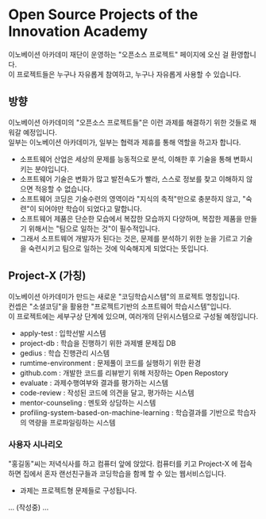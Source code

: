 # Open Source Projects of the Innovation Academy
이노베이션 아카데미 재단이 운영하는 "오픈소스 프로젝트" 페이지에 오신 걸 환영합니다.<br>
이 프로젝트들은 누구나 자유롭게 참여하고, 누구나 자유롭게 사용할 수 있습니다.<br>

## 방향
이노베이션 아카데미의 "오픈소스 프로젝트들"은 이런 과제를 해결하기 위한 것들로 채워갈 예정입니다.<br>
일부는 이노베이션 아카데미가, 일부는 협력과 제휴를 통해 역할을 하고자 합니다.
- 소프트웨어 산업은 세상의 문제를 능동적으로 분석, 이해한 후 기술을 통해 변화시키는 분야입니다.<br> 
- 소프트웨어 기술은 변화가 많고 발전속도가 빨라, 스스로 정보를 찾고 이해하지 않으면 적응할 수 없습니다.<br> 
- 소프트웨어 코딩은 기술수련의 영역이라 "지식의 축적"만으로 충분하지 않고, "숙련"이 되어야만 학습이 되었다고 말합니다.<br>
- 소프트웨어 제품은 단순한 모습에서 복잡한 모습까지 다양하며, 복잡한 제품을 만들기 위해서는 "팀으로 일하는 것"이 필수적입니다.<br>
- 그래서 소프트웨어 개발자가 된다는 것은, 문제를 분석하기 위한 눈을 기르고 기술을 숙련시키고 팀으로 일하는 것에 익숙해지게 되었다는 뜻입니다.<br>

## Project-X (가칭)
이노베이션 아카데미가 만드는 새로운 "코딩학습시스템"의 프로젝트 명칭입니다.<br>
컨셉은 "소셜코딩"을 활용한 "프로젝트기반의 소프트웨어 학습시스템"입니다.<br>
이 프로젝트에는 세부구상 단계에 있으며, 여러개의 단위시스템으로 구성될 예정입니다.<br>

- apply-test : 입학선발 시스템
- project-db : 학습을 진행하기 위한 과제별 문제집 DB
- gedius : 학습 진행관리 시스템
- rumtime-environment : 문제풀이 코드를 실행하기 위한 환경
- github.com : 개발한 코드를 리뷰받기 위해 저장하는 Open Repostory
- evaluate : 과제수행여부와 결과를 평가하는 시스템
- code-review : 작성된 코드에 의견을 달고, 평가하는 시스템
- mentor-counseling : 멘토와 상담하는 시스템
- profiling-system-based-on-machine-learning : 학습결과를 기반으로 학습자의 역량을 프로파일링하는 시스템

### 사용자 시나리오
"홍길동"씨는 저녁식사를 하고 컴퓨터 앞에 앉았다.
컴퓨터를 키고 Project-X 에 접속하면 
집에서 혼자 랜선친구들과 코딩학습을 함께 할 수 있는 웹서비스입니다.
- 과제는 프로젝트형 문제들로 구성됩니다.

... (작성중) ...
